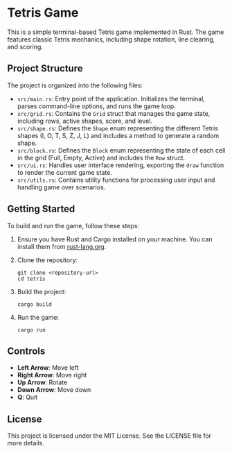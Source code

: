 # Tetris Game

This is a simple terminal-based Tetris game implemented in Rust. The game features classic Tetris mechanics, including shape rotation, line clearing, and scoring.

## Project Structure

The project is organized into the following files:

- `src/main.rs`: Entry point of the application. Initializes the terminal, parses command-line options, and runs the game loop.
- `src/grid.rs`: Contains the `Grid` struct that manages the game state, including rows, active shapes, score, and level.
- `src/shape.rs`: Defines the `Shape` enum representing the different Tetris shapes (I, O, T, S, Z, J, L) and includes a method to generate a random shape.
- `src/block.rs`: Defines the `Block` enum representing the state of each cell in the grid (Full, Empty, Active) and includes the `Row` struct.
- `src/ui.rs`: Handles user interface rendering, exporting the `draw` function to render the current game state.
- `src/utils.rs`: Contains utility functions for processing user input and handling game over scenarios.

## Getting Started

To build and run the game, follow these steps:

1. Ensure you have Rust and Cargo installed on your machine. You can install them from [rust-lang.org](https://www.rust-lang.org/).

2. Clone the repository:

   ```
   git clone <repository-url>
   cd tetris
   ```

3. Build the project:

   ```
   cargo build
   ```

4. Run the game:

   ```
   cargo run
   ```

## Controls

- **Left Arrow**: Move left
- **Right Arrow**: Move right
- **Up Arrow**: Rotate
- **Down Arrow**: Move down
- **Q**: Quit

## License

This project is licensed under the MIT License. See the LICENSE file for more details.